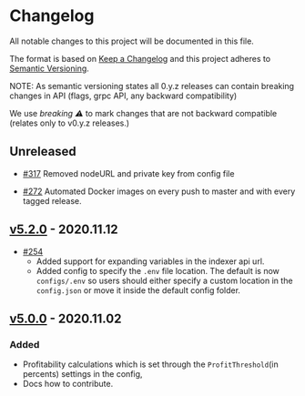 # Changelog

All notable changes to this project will be documented in this file.

The format is based on [Keep a Changelog](http://keepachangelog.com/en/1.0.0/) and this project adheres to [Semantic Versioning](http://semver.org/spec/v2.0.0.html).

NOTE: As semantic versioning states all 0.y.z releases can contain breaking changes in API \(flags, grpc API, any backward compatibility\)

We use _breaking :warning:_ to mark changes that are not backward compatible \(relates only to v0.y.z releases.\)

## Unreleased

* [\#317](https://github.com/tellor-io/telliot/pull/317) Removed nodeURL and private key from config file

* [\#272](https://github.com/tellor-io/telliot/pull/272) Automated Docker images on every push to master and with every tagged release.

## [v5.2.0](https://github.com/tellor-io/telliot/releases/tag/v5.2.0) - 2020.11.12

* [\#254](https://github.com/tellor-io/telliot/pull/254)
  * Added support for expanding variables in the indexer api url.
  * Added config to specify the `.env` file location. The default is now `configs/.env` so users should either specify a custom location in the `config.json` or move it inside the default config folder.

## [v5.0.0](https://github.com/tellor-io/telliot/releases/tag/v5.0.0) - 2020.11.02

### Added

* Profitability calculations which is set through the `ProfitThreshold`\(in percents\) settings in the config,
* Docs how to contribute.
